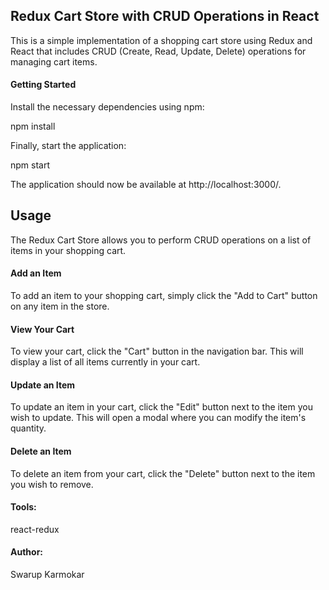 ## Redux Cart Store with CRUD Operations in React

This is a simple implementation of a shopping cart store using Redux and React that includes CRUD (Create, Read, Update, Delete) operations for managing cart items.

#### Getting Started

Install the necessary dependencies using npm:

npm install

Finally, start the application:

npm start


The application should now be available at http://localhost:3000/.


## Usage
The Redux Cart Store allows you to perform CRUD operations on a list of items in your shopping cart.

#### Add an Item
To add an item to your shopping cart, simply click the "Add to Cart" button on any item in the store.

#### View Your Cart
To view your cart, click the "Cart" button in the navigation bar. This will display a list of all items currently in your cart.

#### Update an Item
To update an item in your cart, click the "Edit" button next to the item you wish to update. This will open a modal where you can modify the item's quantity.

#### Delete an Item
To delete an item from your cart, click the "Delete" button next to the item you wish to remove.

#### Tools:
react-redux

#### Author:
Swarup Karmokar